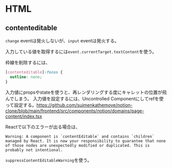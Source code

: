 # HTML

## contenteditable

`change` eventは発火しないが、`input` eventは発火する。

入力している値を取得するには`event.currentTarget.textContent`を使う。

枠線を削除するには、

```css
[contenteditable]:focus {
  outline: none;
}
```

入力値にpropsやstateを使うと、再レンダリングする度にキャレットの位置が飛んでしまう。
入力値を設定するには、Uncontrolled Componentにしてrefを使って設定する。<https://github.com/suimenkathemove/notion-clone/blob/main/frontend/src/components/notion/domains/page-content/index.tsx>

Reactで以下のエラーが出る場合は、

```text
Warning: A component is `contentEditable` and contains `children` managed by React. It is now your responsibility to guarantee that none of those nodes are unexpectedly modified or duplicated. This is probably not intentional.
```

`suppressContentEditableWarning`を使う。
